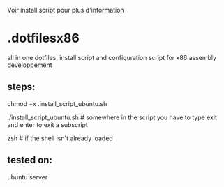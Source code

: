 Voir install script pour plus d'information

# .dotfilesx86

all in one
dotfiles, install script and configuration script
for x86 assembly developpement

## steps:
 
chmod +x .install_script_ubuntu.sh

./install_script_ubuntu.sh # somewhere in the script you have to type exit and enter to exit a subscript

zsh # if the shell isn't already loaded

## tested on:

ubuntu server

